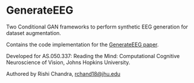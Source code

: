 # GenerateEEG
Two Conditional GAN frameworks to perform synthetic EEG generation for dataset augmentation. 

Contains the code implementation for the [GenerateEEG paper](https://github.com/rishic3/GenerateEEG/blob/main/RTM_Final_Paper.pdf). 

Developed for AS.050.337: Reading the Mind: Computational Cognitive Neuroscience of Vision, Johns Hopkins University.

Authored by Rishi Chandra, rchand18@jhu.edu
